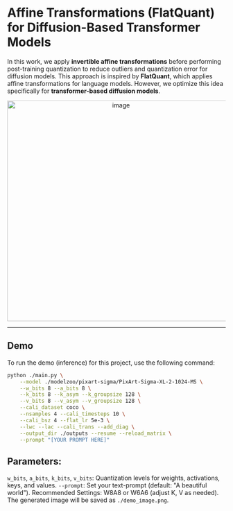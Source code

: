 # Affine Transformations (FlatQuant) for Diffusion-Based Transformer Models

In this work, we apply **invertible affine transformations** before performing post-training quantization to reduce outliers and quantization error for diffusion models. This approach is inspired by **FlatQuant**, which applies affine transformations for language models. However, we optimize this idea specifically for **transformer-based diffusion models**.


<div align="center">
    <img width="509" alt="image" src="https://github.com/user-attachments/assets/403584d5-80e1-4c0c-a721-05c4aedcb790" />
</div>

---

## Demo

To run the demo (inference) for this project, use the following command:

```bash
python ./main.py \
    --model ./modelzoo/pixart-sigma/PixArt-Sigma-XL-2-1024-MS \
    --w_bits 8 --a_bits 8 \
    --k_bits 8 --k_asym --k_groupsize 128 \
    --v_bits 8 --v_asym --v_groupsize 128 \
    --cali_dataset coco \
    --nsamples 4 --cali_timesteps 10 \
    --cali_bsz 4 --flat_lr 5e-3 \
    --lwc --lac --cali_trans --add_diag \
    --output_dir ./outputs --resume --reload_matrix \
    --prompt "[YOUR PROMPT HERE]"
```

## Parameters:
``w_bits``, ``a_bits``, ``k_bits``, ``v_bits``: Quantization levels for weights, activations, keys, and values.
``--prompt``: Set your text-prompt (default: "A beautiful world").
Recommended Settings: W8A8 or W6A6 (adjust K, V as needed).
The generated image will be saved as ``./demo_image.png``.





